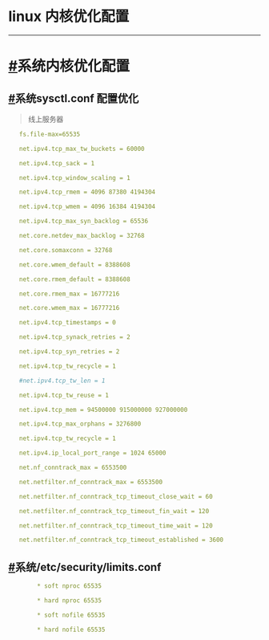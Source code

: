 # linux 内核优化配置

------



# [#](http://www.liuwq.com/views/linux基础/linux内核优化.html#系统内核优化配置)系统内核优化配置

## [#](http://www.liuwq.com/views/linux基础/linux内核优化.html#系统sysctl-conf-配置优化)系统sysctl.conf 配置优化

> 线上服务器

```yml
   fs.file-max=65535

   net.ipv4.tcp_max_tw_buckets = 60000

   net.ipv4.tcp_sack = 1

   net.ipv4.tcp_window_scaling = 1

   net.ipv4.tcp_rmem = 4096 87380 4194304

   net.ipv4.tcp_wmem = 4096 16384 4194304

   net.ipv4.tcp_max_syn_backlog = 65536

   net.core.netdev_max_backlog = 32768

   net.core.somaxconn = 32768

   net.core.wmem_default = 8388608

   net.core.rmem_default = 8388608

   net.core.rmem_max = 16777216

   net.core.wmem_max = 16777216

   net.ipv4.tcp_timestamps = 0

   net.ipv4.tcp_synack_retries = 2

   net.ipv4.tcp_syn_retries = 2

   net.ipv4.tcp_tw_recycle = 1

   #net.ipv4.tcp_tw_len = 1

   net.ipv4.tcp_tw_reuse = 1

   net.ipv4.tcp_mem = 94500000 915000000 927000000

   net.ipv4.tcp_max_orphans = 3276800

   net.ipv4.tcp_tw_recycle = 1

   net.ipv4.ip_local_port_range = 1024 65000

   net.nf_conntrack_max = 6553500

   net.netfilter.nf_conntrack_max = 6553500

   net.netfilter.nf_conntrack_tcp_timeout_close_wait = 60

   net.netfilter.nf_conntrack_tcp_timeout_fin_wait = 120

   net.netfilter.nf_conntrack_tcp_timeout_time_wait = 120

   net.netfilter.nf_conntrack_tcp_timeout_established = 3600
```



## [#](http://www.liuwq.com/views/linux基础/linux内核优化.html#系统-etc-security-limits-conf)系统/etc/security/limits.conf

```yml
        * soft nproc 65535

        * hard nproc 65535

        * soft nofile 65535

        * hard nofile 65535
```